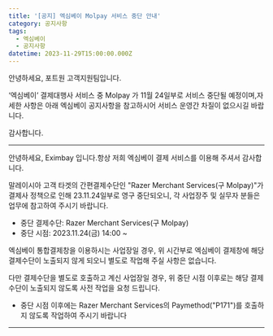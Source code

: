 ```yaml
---
title: '[공지] 엑심베이 Molpay 서비스 중단 안내'
category: 공지사항
tags:
  - 엑심베이
  - 공지사항
datetime: 2023-11-29T15:00:00.000Z
---
```


안녕하세요, 포트원 고객지원팀입니다.

‘엑심베이’ 결제대행사 서비스 중 Molpay 가 11월 24일부로 서비스 중단될 예정이며,자세한 사항은 아래 엑심베이 공지사항을 참고하시어 서비스 운영간 차질이 없으시길 바랍니다.

감사합니다.

---

안녕하세요, Eximbay 입니다.항상 저희 엑심베이 결제 서비스를 이용해 주셔서 감사합니다.

말레이시아 고객 타겟의 간편결제수단인 "Razer Merchant Services(구 Molpay)"가 결제사 정책으로 인해 23.11.24일부로 영구 중단되오니, 각 사업장주 및 실무자 분들은 업무에 참고하여 주시기 바랍니다.

- 중단 결제수단: Razer Merchant Services(구 Molpay)
- 중단 시점: 2023.11.24(금) 14:00 \~

엑심베이 통합결제창을 이용하시는 사업장일 경우, 위 시간부로 엑심베이 결제창에 해당 결제수단이 노출되지 않게 되오니 별도로 작업해 주실 사항은 없습니다.

다만 결제수단을 별도로 호출하고 계신 사업장일 경우, 위 중단 시점 이후로는 해당 결제수단이 노출되지 않도록 사전 작업을 요청 드립니다.

- 중단 시점 이후에는 Razer Merchant Services의 Paymethod("P171")를 호출하지 않도록 작업하여 주시기 바랍니다

---
